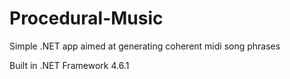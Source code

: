 # Procedural-Music
Simple .NET app aimed at generating coherent midi song phrases

Built in .NET Framework 4.6.1
